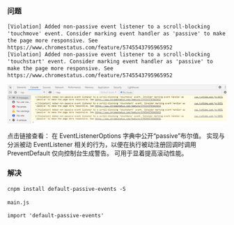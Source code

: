 ### 问题

```
[Violation] Added non-passive event listener to a scroll-blocking 'touchmove' event. Consider marking event handler as 'passive' to make the page more responsive. See https://www.chromestatus.com/feature/5745543795965952
[Violation] Added non-passive event listener to a scroll-blocking 'touchstart' event. Consider marking event handler as 'passive' to make the page more responsive. See https://www.chromestatus.com/feature/5745543795965952
```

![](images/01-解決控制台警告问题non-passive-1691657416410.png)

点击链接查看：
在 EventListenerOptions 字典中公开“passive”布尔值。
实现与分派被动 EventListener 相关的行为，以便在执行被动注册回调时调用 PreventDefault 仅向控制台生成警告。
可用于显着提高滚动性能。

### 解决

```shell
cnpm install default-passive-events -S 
```

`main.js`

```
import 'default-passive-events'
```